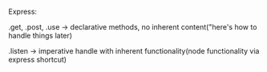Express:

.get, .post, .use -> declarative methods, no inherent content("here's how to handle things later)

.listen -> imperative handle with inherent functionality(node functionality via express shortcut)
